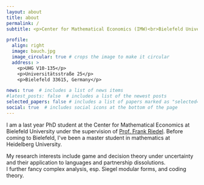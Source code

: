 ```yaml
---
layout: about
title: about
permalink: /
subtitle: <p>Center for Mathematical Economics (IMW)<br>Bielefeld University, Germany</p>

profile:
  align: right
  image: bauch.jpg
  image_circular: true # crops the image to make it circular
  address: >
    <p>UHG V10-135</p>
    <p>Universitätsstraße 25</p>
    <p>Bielefeld 33615, Germany</p>

news: true  # includes a list of news items
#latest_posts: false  # includes a list of the newest posts
selected_papers: false # includes a list of papers marked as "selected={true}"
social: true  # includes social icons at the bottom of the page
---
```



I am a last year PhD student at the Center for Mathematical Economics at Bielefeld University under the supervision of [Prof. Frank Riedel](https://wwwhomes.uni-bielefeld.de/friedel/). Before coming to Bielefeld, I've been a master student in mathematics at Heidelberg University.

<p>My research interests include game and decision theory under uncertainty and their application to languages and partnership dissolutions.<br>I further fancy complex analysis, esp. Siegel modular forms, and coding theory.</p>

